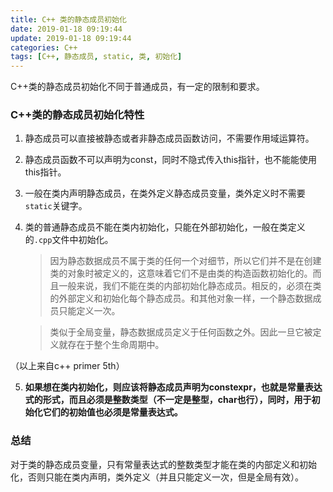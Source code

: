 ```yaml
---
title: C++ 类的静态成员初始化
date: 2019-01-18 09:19:44
update: 2019-01-18 09:19:44
categories: C++
tags: [C++, 静态成员, static, 类, 初始化]
---
```


C++类的静态成员初始化不同于普通成员，有一定的限制和要求。

<!-- more -->

### C++类的静态成员初始化特性

1. 静态成员可以直接被静态或者非静态成员函数访问，不需要作用域运算符。

2. 静态成员函数不可以声明为const，同时不隐式传入this指针，也不能能使用this指针。

3. 一般在类内声明静态成员，在类外定义静态成员变量，类外定义时不需要`static`关键字。

4. 类的普通静态成员不能在类内初始化，只能在外部初始化，一般在类定义的`.cpp`文件中初始化。

    > 因为静态数据成员不属于类的任何一个对细节，所以它们并不是在创建类的对象时被定义的，这意味着它们不是由类的构造函数初始化的。而且一般来说，我们不能在类的内部初始化静态成员。相反的，必须在类的外部定义和初始化每个静态成员。和其他对象一样，一个静态数据成员只能定义一次。

    > 类似于全局变量，静态数据成员定义于任何函数之外。因此一旦它被定义就存在于整个生命周期中。

（以上来自c++ primer 5th）

5. **如果想在类内初始化，则应该将静态成员声明为constexpr，也就是常量表达式的形式，而且必须是整数类型（不一定是整型，char也行），同时，用于初始化它们的初始值也必须是常量表达式。**

### 总结

对于类的静态成员变量，只有常量表达式的整数类型才能在类的内部定义和初始化，否则只能在类内声明，类外定义（并且只能定义一次，但是全局有效）。

